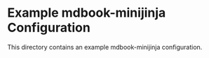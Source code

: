 # Example mdbook-minijinja Configuration

This directory contains an example mdbook-minijinja configuration.
